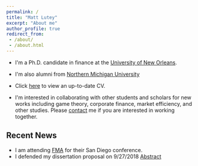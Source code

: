```yaml
---
permalink: /
title: "Matt Lutey"
excerpt: "About me"
author_profile: true
redirect_from:
 - /about/
 - /about.html
---
```

<!-- <p align="center">
  <img src="https://yetul.github.io/files/conference1.jpg?raw=true" alt="Photo" style="width: 500px;"/>
</p> -->
<!-- <p align="center">
  <img src="https://yetul.github.io/files/HS.jpg?raw=true" alt="Photo" style="width: 500px;"/>
</p> -->

 * I'm a Ph.D. candidate in finance at the [University of New Orleans](https://www.uno.edu).<br>
* I'm also alumni from [Northern Michigan University](https://www.nmu.edu)<br>

* Click [here](/files/lutey.pdf) to view an up-to-date CV.

* I'm interested in collaborating with other students and scholars for new works including game theory, corporate finance, market efficiency, and other studies. Please [contact](/contact) me if you are interested in working together.

## Recent News
* I am attending [FMA](http://fma.org) for their San Diego conference.
* I defended my dissertation proposal on 9/27/2018 [Abstract](/workingpapers)
